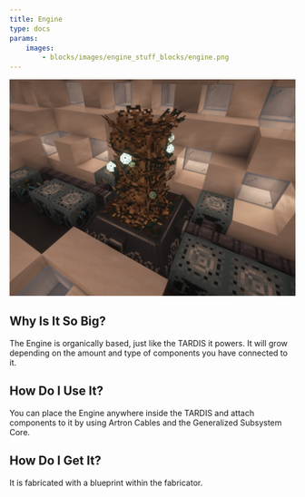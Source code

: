```yaml
---
title: Engine
type: docs
params:
    images:
        - blocks/images/engine_stuff_blocks/engine.png
---
```


![engine](images//engine_stuff_blocks/engine.png)
## Why Is It So Big?

The Engine is organically based, just like the TARDIS it powers. It will grow depending on the amount and type of components you have connected to it.

## How Do I Use It?

You can place the Engine anywhere inside the TARDIS and attach components to it by using Artron Cables and the Generalized Subsystem Core.

## How Do I Get It?
It is fabricated with a blueprint within the fabricator.

